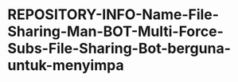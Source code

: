 # REPOSITORY-INFO-Name-File-Sharing-Man-BOT-Multi-Force-Subs-File-Sharing-Bot-berguna-untuk-menyimpa